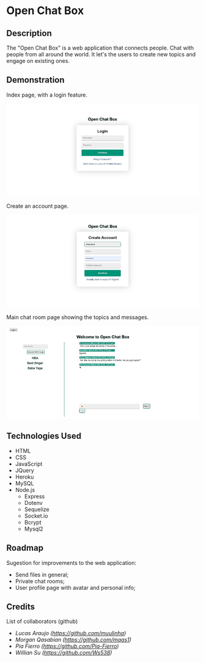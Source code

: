 # **Open Chat Box**

##  **Description**
The "Open Chat Box" is a web application that connects people. 
Chat with people from all around the world.
It let's the users to create new topics and engage on existing ones.

## **Demonstration**
Index page, with a login feature.

![Printscreen of the web application](./public/images/OCB%20-%20Login%20page.jpg) 

Create an account page.

![Printscreen of the web application](./public/images/OCB%20-%20Create%20Account.jpg) 

Main chat room page showing the topics and messages.

![Printscreen of the web application](./public/images/OCB%20-%20Main%20Screen.jpg) 


## **Technologies Used**

* HTML
* CSS
* JavaScript
* JQuery
* Heroku
* MySQL
* Node.js
  * Express
  * Dotenv
  * Sequelize
  * Socket.io
  * Bcrypt
  * Mysql2


## **Roadmap**

Sugestion for improvements to the web application:
* Send files in general;
* Private chat rooms;
* User profile page with avatar and personal info;


## **Credits**
List of collaborators (github)

* *Lucas Araujo (https://github.com/muulinha)*
* *Morgan Qasabian (https://github.com/mqas1)*
* *Pia Fierro (https://github.com/Pia-Fierro)*
* *Willian Su (https://github.com/Ws538)*